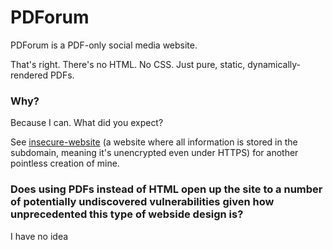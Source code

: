 # PDForum

PDForum is a PDF-only social media website.

That's right. There's no HTML. No CSS. Just pure, static, dynamically-rendered PDFs.

### Why?

Because I can. What did you expect?

See [insecure-website](https://index-insecure.meow.i.ng/) (a website where all information is stored in the subdomain, meaning it's unencrypted even under HTTPS) for another pointless creation of mine.

### Does using PDFs instead of HTML open up the site to a number of potentially undiscovered vulnerabilities given how unprecedented this type of webside design is?

I have no idea